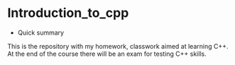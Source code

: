 # Introduction_to_cpp

* Quick summary

This is the repository with my homework, classwork aimed at learning C++. At the end of the course there will be an exam for testing C++ skills.